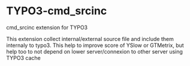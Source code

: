 TYPO3-cmd_srcinc
================

cmd_srcinc extension for TYPO3

This extension collect internal/external source file and include them internaly to typo3. This help to improve score of YSlow or GTMetrix, but help too to not depend on lower server/connexion to other server using TYPO3 cache
